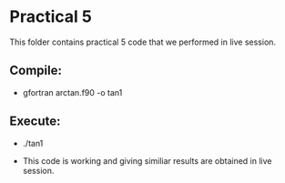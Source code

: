# Practical 5 

This folder contains practical 5 code that we performed in live session.

## Compile:

*  gfortran arctan.f90 -o tan1

## Execute:

*  ./tan1

*  This code is working and giving similiar results are obtained in live session.
